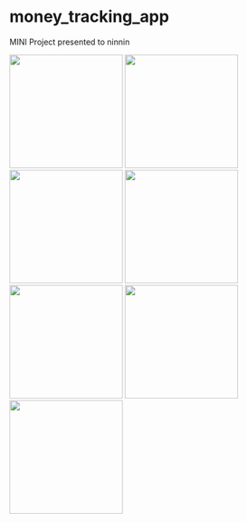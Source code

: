 # money_tracking_app

MINI Project presented to ninnin

<img src="https://github.com/user-attachments/assets/3fd2c6b2-d5c3-4d18-ab18-2cdfdb5d32de" width = "200px">
<img src="https://github.com/user-attachments/assets/c16662d0-2509-4993-933f-c39e6030b2b0" width = "200px">
<img src="https://github.com/user-attachments/assets/855e9ed5-322b-499a-b789-ca50501efba3" width = "200px">
<img src="https://github.com/user-attachments/assets/bb720858-bc01-4411-9e94-e129ec5459b6" width = "200px">
<img src="https://github.com/user-attachments/assets/9e8a2a65-c751-4508-b6de-64a9b2f0681b" width = "200px">
<img src="https://github.com/user-attachments/assets/248a38c7-d8a9-48e4-b755-ccc20c47eb70" width = "200px">
<img src="https://github.com/user-attachments/assets/5d3bcb72-ee86-4cd0-8683-9664ba4a96c7" width = "200px">
